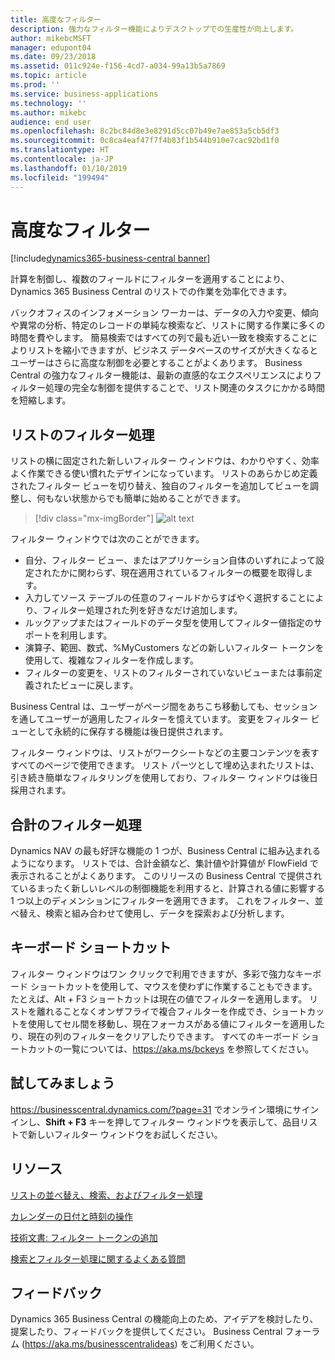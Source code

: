 ```yaml
---
title: 高度なフィルター
description: 強力なフィルター機能によりデスクトップでの生産性が向上します。
author: mikebcMSFT
manager: edupont04
ms.date: 09/23/2018
ms.assetid: 011c924e-f156-4cd7-a034-99a13b5a7869
ms.topic: article
ms.prod: ''
ms.service: business-applications
ms.technology: ''
ms.author: mikebc
audience: end user
ms.openlocfilehash: 8c2bc84d8e3e8291d5cc07b49e7ae853a5cb5df3
ms.sourcegitcommit: 0c8ca4eaf47f7f4b83f1b544b910e7cac92bd1f0
ms.translationtype: HT
ms.contentlocale: ja-JP
ms.lasthandoff: 01/10/2019
ms.locfileid: "199494"
---
```

# <a name="advanced-filtering"></a>高度なフィルター

[!include[dynamics365-business-central banner](../includes/dynamics365-business-central.md)]



計算を制御し、複数のフィールドにフィルターを適用することにより、Dynamics 365 Business Central のリストでの作業を効率化できます。

バックオフィスのインフォメーション ワーカーは、データの入力や変更、傾向や異常の分析、特定のレコードの単純な検索など、リストに関する作業に多くの時間を費やします。 簡易検索ではすべての列で最も近い一致を検索することによりリストを縮小できますが、ビジネス データベースのサイズが大きくなるとユーザーはさらに高度な制御を必要とすることがよくあります。 Business Central の強力なフィルター機能は、最新の直感的なエクスペリエンスによりフィルター処理の完全な制御を提供することで、リスト関連のタスクにかかる時間を短縮します。

## <a name="filtering-lists"></a>リストのフィルター処理
リストの横に固定された新しいフィルター ウィンドウは、わかりやすく、効率よく作業できる使い慣れたデザインになっています。 リストのあらかじめ定義されたフィルター ビューを切り替え、独自のフィルターを追加してビューを調整し、何もない状態からでも簡単に始めることができます。

> [!div class="mx-imgBorder"]
> ![alt text](media/list-page-with-advanced-filter.png "リストの横に表示されているフィルター ウィンドウ。")

フィルター ウィンドウでは次のことができます。

-   自分、フィルター ビュー、またはアプリケーション自体のいずれによって設定されたかに関わらず、現在適用されているフィルターの概要を取得します。
-   入力してソース テーブルの任意のフィールドからすばやく選択することにより、フィルター処理された列を好きなだけ追加します。
-   ルックアップまたはフィールドのデータ型を使用してフィルター値指定のサポートを利用します。
-   演算子、範囲、数式、%MyCustomers などの新しいフィルター トークンを使用して、複雑なフィルターを作成します。
-   フィルターの変更を、リストのフィルターされていないビューまたは事前定義されたビューに戻します。

Business Central は、ユーザーがページ間をあちこち移動しても、セッションを通してユーザーが適用したフィルターを憶えています。 変更をフィルター ビューとして永続的に保存する機能は後日提供されます。

フィルター ウィンドウは、リストがワークシートなどの主要コンテンツを表すすべてのページで使用できます。 リスト パーツとして埋め込まれたリストは、引き続き簡単なフィルタリングを使用しており、フィルター ウィンドウは後日採用されます。

## <a name="filtering-totals"></a>合計のフィルター処理
Dynamics NAV の最も好評な機能の 1 つが、Business Central に組み込まれるようになります。 リストでは、合計金額など、集計値や計算値が FlowField で表示されることがよくあります。 このリリースの Business Central で提供されているまったく新しいレベルの制御機能を利用すると、計算される値に影響する 1 つ以上のディメンションにフィルターを適用できます。 これをフィルター、並べ替え、検索と組み合わせて使用し、データを探索および分析します。

## <a name="keyboard-shortcuts"></a>キーボード ショートカット
フィルター ウィンドウはワン クリックで利用できますが、多彩で強力なキーボード ショートカットを使用して、マウスを使わずに作業することもできます。たとえば、Alt + F3 ショートカットは現在の値でフィルターを適用します。 リストを離れることなくオンザフライで複合フィルターを作成でき、ショートカットを使用してセル間を移動し、現在フォーカスがある値にフィルターを適用したり、現在の列のフィルターをクリアしたりできます。 すべてのキーボード ショートカットの一覧については、https://aka.ms/bckeys を参照してください。

<!--
### Who uses these features
These features are available to all desktop users without additional setup, in the browser or Windows 10 companion app.
## Status
### Availability
Cloud, on-premises, hybrid
### Regional availability
No regional restrictions. Available in all Dynamics 365 Business Central supported markets.
-->

## <a name="try-it-now"></a>試してみましょう
https://businesscentral.dynamics.com/?page=31 でオンライン環境にサインインし、**Shift + F3** キーを押してフィルター ウィンドウを表示して、品目リストで新しいフィルター ウィンドウをお試しください。

## <a name="resources"></a>リソース
[リストの並べ替え、検索、およびフィルター処理](https://docs.microsoft.com/en-us/dynamics365/business-central/ui-enter-criteria-filters)

[カレンダーの日付と時刻の操作](https://docs.microsoft.com/en-US/dynamics365/business-central/ui-enter-date-ranges)

[技術文書: フィルター トークンの追加](https://docs.microsoft.com/en-us/dynamics365/business-central/dev-itpro/developer/devenv-adding-filter-tokens)

[検索とフィルター処理に関するよくある質問](https://docs.microsoft.com/en-us/dynamics365/business-central/ui-search-filter-faq)

## <a name="tell-us-what-you-think"></a>フィードバック
Dynamics 365 Business Central の機能向上のため、アイデアを検討したり、提案したり、フィードバックを提供してください。 Business Central フォーラム (https://aka.ms/businesscentralideas) をご利用ください。
